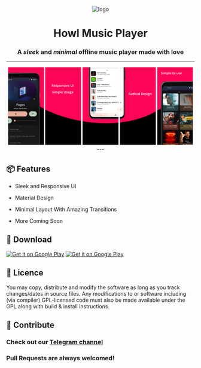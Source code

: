 <div align="center">

![logo](https://raw.githubusercontent.com/MrWooltrest/Howl/alpha/app/src/main/res/mipmap-xhdpi/ic_launcher_foreground.webp)

# Howl Music Player

### A *sleek* and *minimal* offline music player made with love

---
<img src="metadata/en-US/images/phoneScreenshots/image1.jpeg" width="19%" alt="Now Playing" />
<img src="metadata/en-US/images/phoneScreenshots/image2.jpeg" width="19%" alt="Text1" />
<img src="metadata/en-US/images/phoneScreenshots/image3.jpeg" width="19%" alt="Songs" />
<img src="metadata/en-US/images/phoneScreenshots/image4.jpeg" width="19%" alt="Text2" />
<img src="metadata/en-US/images/phoneScreenshots/image5.jpeg" width="19%" alt="Albums" />
---

<div align="left">

## :package: Features 

- Sleek and Responsive UI

- Material Design

- Minimal Layout With Amazing Transitions 

- More Coming Soon

## :iphone: Download
<a href='https://apt.izzysoft.de/fdroid/index/apk/com.looker.howlmusic'><img alt='Get it on Google Play' src='https://f-droid.org/badge/get-it-on.png' width="300" height="125"/></a>
<a href='https://play.google.com/store/apps/details?id=com.looker.howlmusic'><img alt='Get it on Google Play' src='https://play.google.com/intl/en_us/badges/static/images/badges/en_badge_web_generic.png' width="300" height="125"/></a>

## :scroll: Licence
You may copy, distribute and modify the software as long as you track changes/dates in source files. Any modifications
to or software including (via compiler) GPL-licensed code must also be made available under the GPL along with build &
install instructions.

## :wave: Contribute
### Check out our [Telegram channel](https://telegram.me/IamlookerBuilds)
### Pull Requests are always welcomed!
